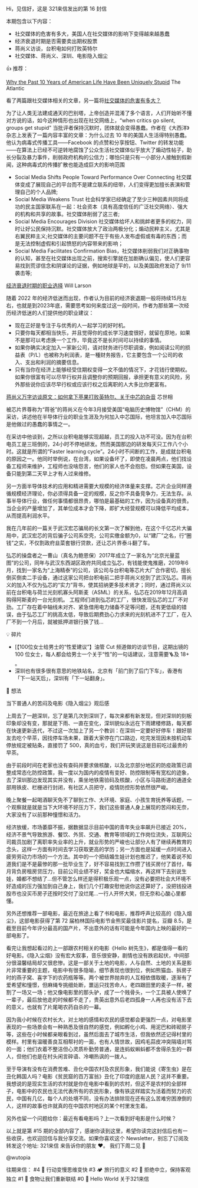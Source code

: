 
Hi，见信好，这是 321来信发出的第 16 封信

本期包含以下内容：
- 社交媒体的危害有多大，美国人在社交媒体的影响下变得越来越愚蠢
- 经济衰退时期是否需要卖出期权股票
- 蒋尚义访谈，台积电如何打败英特尔
- 社交媒体、蒋尚义、深圳、电影隐入烟尘

👍 推荐：

[Why the Past 10 Years of American Life Have Been Uniquely Stupid](https://www.theatlantic.com/magazine/archive/2022/05/social-media-democracy-trust-babel/629369/) The Atlantic

看了两篇跟社交媒体相关的文章，另一篇将[社交媒体的危害有多大？](https://www.newyorker.com/culture/annals-of-inquiry/we-know-less-about-social-media-than-we-think?)

为了让人类无法建成通天的巴别塔，上帝创造并混淆了多个语言，人们开始听不懂对方说的话，如今这种情形也出现在社交网络上，“when critics go silent, groups get stupid" 当批评者保持沉默时，团体就会变得愚蠢。作者在《大西洋》杂志上发表了一篇内容丰富的文章：为什么过去 10 年的美国人生活得特别愚蠢。他认为病毒式传播工具——Facebook 的点赞和分享按钮、Twitter 的转发功能——在算法上已经不可逆转地腐蚀了公众生活社交媒体似乎放大了煽动性帖子，助长分裂及暴力事件，削弱政府机构的公信力；哪怕只是只有一小部分人接触到假新闻，这种病毒式的传播扩散也能造成巨大的影响范围

- Social Media Shifts People Toward Performance Over Connecting 社交媒体变成了展现自己的平台而不是建立联系的纽带，人们变得更加擅长表演和管理自己的个人品牌;
- Social Media Weakens Trust 社会科学家已经确定了至少三种因素共同将成功的民主国家联系在一起：社会资本（具有高度信任的广泛社交网络）、强大的机构和共享的故事。社交媒体削弱了这三者;
- Social Media Encourages Division 社交媒体给坏人和挑衅者更多的权力，同时让好公民保持沉默。社交媒体放大了政治两极分化；煽动民粹主义，尤其是右翼民粹主义;社交媒体的主要问题不在于有些人发布虚假或有毒的东西；而是无法控制虚假和引起愤怒的内容带来的影响；
- Social Media Facilitates Confirmation Bias，社交媒体削弱我们对正确事物的认知，甚至在社交媒体出现之前，搜索引擎就在加剧确认偏见，使人们更容易找到荒谬信念和阴谋论的证据，例如地球是平的，以及美国政府发动了 9/11 袭击等;


[经济衰退时期的职业选择](https://lethain.com/downturn-career-decisions/) Will Larson

随着 2022 年的经济低迷而出现，作者认为目前的经济衰退期一般将持续15月左右，也就是到2023年底，需要思考如何来度过这一段时间，作者为那些第一次经历经济低迷的人们提供他的职业建议：

- 现在正好是专注于与优秀的人一起学习的好时机。
- 只要你每天都相当快乐，并且觉得你的成长学习速度很好，就留在原地，如果不是那可以考虑换一个工作，毕竟这不是长时间可以持续的事情。
- 如果你确实决定加入一家新公司，请对财务进行尽职调查，例如阅读公司的损益表（P/L）也被称为利润表，是一種财务报告，它主要包含一个公司的收入、支出和利润的摘要信息。
- 只有当你在经济上能够经受住期权变得一文不值的情况下，才花钱行使期权。如果你很富有可以尽早行权并且调整你的预期回报，承担更有意义的风险，另外那些说你应该尽早行权或应该行权之后离职的人大多比你更富有。


[蒋尚义万字访谈原文：如何拿下苹果打败英特尔、关于中芯的杂音](https://mp.weixin.qq.com/s/Y22nMfoIh1h3J6cLaNii2w) 芯世相

被芯片界尊称为“蒋爸”的蒋尚义在今年3月接受美国“电脑历史博物馆”（CHM）的采访，讲述他在半导体行业的职业生涯及为何加入中芯国际，他坦言加入中芯国际是他做过的愚蠢的事情之一。

在采访中他谈到，之所以台积电能够实现超越，员工的投入功不可没。因为在台积电员工是三班倒的，24小时不停地研发。然而美国那边的研发每天只工作八个小时。这就是所谓的“Faster learning cycle”。24小时不间断的工作，是成就台积电的原因之一。他同时举例说，在台湾，如果设备坏了，即使在凌晨两点，他们找设备工程师来维护，工程师也没啥怨言，他们的家人也不会抱怨。但如果在美国，设备只能到第二天早上才有人过来维修。

另一方面半导体技术的应用和精进需要大规模的经济体量来支撑。芯片企业同样遵循规模经济理论，你必须得具备一定的规模，反之你不具备竞争力，无法生存。从事半导体行业，做任何事情都很昂贵，哪怕是最基础的工作，因为设备真的很贵。当企业的产量增加了，其单位成本才会下降，即扩大经营规模可以降低平均成本，从而提高利润水平。

我在几年前的一篇关于武汉宏芯骗局的长文第一次了解到他，在这个千亿芯片大骗局中，武汉宏芯的背后骗子公司系空壳，公司实缴金额为0，以“建厂”之名，行“圈钱”之实，不仅割政府韭菜套银行贷款，还让芯片界泰斗翻了车。

弘芯的操盘者之一曹山（真名为鲍恩保）2017年成立了一家名为“北京光量蓝图”的公司，同年与武汉东西湖区政府共同成立弘芯，有钱能使鬼推磨，2019年6月，找到一家名为“上海精泰”的公司，该公司与台积电等芯片大厂合作密切，擅长倒买倒卖二手设备，通过这家公司把台积电前二把手蒋尚义挖到了武汉弘芯。蒋尚义的加入不仅为弘芯的“实力”背书，使其招纳更多技术贤才；同时，通过蒋尚义以前在台积电与荷兰光刻机寡头阿斯麦（ASML）的关系，弘芯在2019年12月高调购得阿斯麦的一台光刻机。
工程师们进到弘芯的工厂，很快发现弘芯的工厂不对劲。工厂存在着中轴线未对齐、紧急借用电力储备不足等问题，还有更低级的错误，由于弘芯工厂的挑高太低，导致后期费劲心力求来的光刻机进不了工厂，在入厂不到一个月后，就被抵押进银行换了钱...

💡 碎片
- [【100位女士给男士的“性爱建议”】油管 Cut 频道做的访谈节目，这期出镜的 100 位女士，每人都会给男士一个关于“性”的一句话建议，注意需要🪜及 18+ 。
- 深圳也有很多很有意思的地铁站名，北京有「前门到了后门下车」，香港有「下一站天后」，深圳有「下一站翻身」。

👀 想法

当下普通人的苦闷及电影《隐入烟尘》观后感

上周去了一趟深圳，忘了是第几次到深圳了，每次来都有新发现，但对深圳的刻板印象却没有变，那就是下雨、一直在变化，深圳貌似永远在下雨建楼修路，每天都在快速更新迭代，不过这一次加上了另一个教训：在深圳一定要好好停车！跟好朋友去吃个早茶，因找停车场未果，跟着大家停在门口路边，吃完发现因未按机动车停放规定被贴条，直接罚了 500，真的血亏，我们开玩笑说这是目前吃过最贵的早茶。

由于前段时间在老家也没有查码并要求做核酸，以及北京部分地区的防疫政策已调整成常态化防控政策，我一度以为国内的疫情有变好、防控限制等有宽松的迹象，去了深圳那边发现其实并没有，乘坐地铁需验码及核酸，小区与马路街道的通道全部用铁皮、栏栅进行封闭，有社区人员把守，疫情防控形势依然很严峻。

晚上聚餐一起喝酒聊天免不了聊到工作、大环境、家庭、小孩生育抚养等话题，一个观察就是就是当下大环境不好压力下，我们这些普通人身上展现的苦闷和无奈，大家没有了以前那种憧憬和活力。

经济放缓，市场萎靡不振，据数据显示目前中国的青年失业率飙升已接近 20%，经济不景气导致旅游、餐饮、外贸、交通、教育等领域的工作岗位流失，互联网公司裁员加剧了离职率失业率的上升，就业形势的严峻也让部分人有了继续再教育的念头，这样一方面有时间去学习获取更高的学历；另一方面也是延缓一点时间进入疲劳劳动力市场的一个方法。其中的一个把结婚生娃计划也推迟了，他笑着说不知道我们是不是最惨的那一批毕业生了，好不容易找到工作攒了钱买房付了首付，每月背负房租房贷压力，目前公司业绩不好，奖金也大幅缩水，再这样下去别说生娃，婚都不想结了...但不管怎么样还是得积极乐观一点，没有必要把社会大环境不好造成的压力强加到自己身上，我们几个打趣安慰他说你这还算好了，没把钱投进股市也没买币房子还按时交付了没烂尾...一行人开怀大笑，但无奈和心酸心里都懂。

另外还想推荐一部电影，最近在旅途上看了书和电影，推荐呼声比较高的《隐入烟尘》，这部电影获得了第 72 届柏林国际电影节金熊奖最佳影片提名，豆瓣 8.5，是截至目前今年评分最高的国产片，不出意外的话有可能是今年国内上映的最好的一部电影了。

看完让我想起看过的上一部跟农村相关的电影《Hello 树先生》，都是值得一看的好电影。《隐入尘烟》没有宏大叙事，音乐很安静，剧情也没有跌宕起伏，中间部分很温馨结局却又很悲惨。这是一部关于土地的电影，人与自然、土地的关系是影片非常重要的主题，电影中有很多隐喻，细节表现也很到位，例如熊猫血、拆房子时的燕子窝、喜字下的农药瓶等等。两个被世界抛弃的人互相依偎取暖，逐渐有了爱希望和憧憬，但麻绳专挑细处断，噩运只找苦命人，老四跟田里的麦子一样，被割了一场又一场；他又像电影里的那头驴，成了一个贱骨头，一个工具被人使唤了一辈子，最后放他走的时候都不走了，贵英出意外后老四孤身一人再也没有活下去的意义，也就有了片尾喝农药自杀的一幕。

因为我小时候在农村长大，对土地的感情和农民的感觉都会更强烈一点，对电影里表现的一些场景会有一种熟悉及很自然的感觉，例如孵化小鸡、用泥巴和砖砌房子等，这些在小时候都亲眼看到过，虽然后面去了城市生活，但我依然还记得村里的模样。村里有温暖善良互相帮衬的一面，也有人情世故，因鸡毛蒜皮冲突隔墙对骂的一面；他们衣着不整洁但心灵质朴勤劳普通，是连蚂蚁蝌蚪都不舍得杀生的一群人，但他们也是在村头闲言碎语、冷嘲热讽的一拨人。

至于导演有没有在消费苦难、丑化中国农村及农民形象，我们能说《寄生虫》是在丑化韩国人吗？电影《贫民窟的百万富翁》丑化了印度的底层人民？这并不重要。我想说的是现实生活的农村就是你在电影中看到的农村，但这不是农村的全部样子，电影中的农民也无法代表所有的农民形象，像有铁这样踏实为活着而努力的农民，中国有几亿，每个人的处境不同，没有办法排除现在还有这么苦难穷困潦倒的人，这样的故事也许就真的在中国农村地区的某个村里发生着。

另外也留一个问题给你：最近有看电影吗？上一次看到好电影是什么时候？


以上就是第 #15 期的全部内容了，感谢你读到这里，希望你读完这封信后也有一些收获，也欢迎回信与我分享交流。如果你喜欢这个 Newsletter，别忘了订阅及转发这个地址: 321来信 来告诉你的朋友 ❤️。
我们下周二见 👋

@wutopia


往期来信：
#4 🌿 行动变慢思维变快
#3 🏕️ 旅行的意义
#2 🤖 拒绝中立，保持客观独立
#1 🍜 食物让我们重新联结
#0 👋 Hello World 关于321来信
